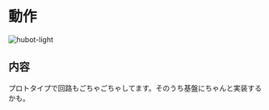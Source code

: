 # 動作
![hubot-light](https://user-images.githubusercontent.com/25529722/78830508-0b490400-7a23-11ea-96fe-0ef78a7b5688.gif)
## 内容
プロトタイプで回路もごちゃごちゃしてます。そのうち基盤にちゃんと実装するかも。
